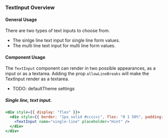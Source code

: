 ### TextInput Overview

#### General Usage
There are two types of text inputs to choose from.
 - The sinlge line text input for single line form values.
 - The multi line text input for multi line form values.
 
#### Component Usage
The <code class="rsg-code-36">TextInput</code> component can render in two possible appearances, as a input or as a textarea. Adding the prop `allowLineBreaks` will make the TextInput render as a textarea.

- TODO: defaultTheme settings

##### Single line, text input.

```jsx
<div style={{ display: "flex" }}>
  <div style={{ border: "1px solid #cccccc", flex: "0 1 50%", padding: "1rem" }}>
    <TextInput name="single-line" placeholder="Hint" />
  </div>
</div>
``` 
